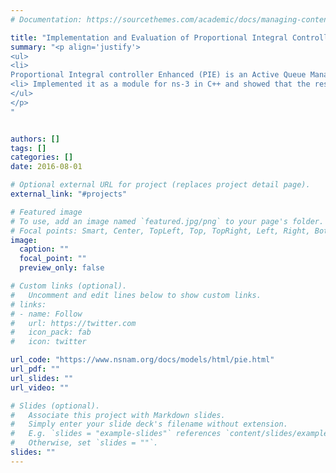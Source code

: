 ```yaml
---
# Documentation: https://sourcethemes.com/academic/docs/managing-content/

title: "Implementation and Evaluation of Proportional Integral Controller Enhanced (PIE) Algorithm in ns-3"
summary: "<p align='justify'>
<ul>
<li>
Proportional Integral controller Enhanced (PIE) is an Active Queue Management (AQM) mechanism designed to address the problem of bufferbloat.
<li> Implemented it as a module for ns-3 in C++ and showed that the results obtained from it are in line with those obtained from the ns-2 model of PIE.
</ul>
</p>
"


authors: []
tags: []
categories: []
date: 2016-08-01

# Optional external URL for project (replaces project detail page).
external_link: "#projects"

# Featured image
# To use, add an image named `featured.jpg/png` to your page's folder.
# Focal points: Smart, Center, TopLeft, Top, TopRight, Left, Right, BottomLeft, Bottom, BottomRight.
image:
  caption: ""
  focal_point: ""
  preview_only: false

# Custom links (optional).
#   Uncomment and edit lines below to show custom links.
# links:
# - name: Follow
#   url: https://twitter.com
#   icon_pack: fab
#   icon: twitter

url_code: "https://www.nsnam.org/docs/models/html/pie.html"
url_pdf: ""
url_slides: ""
url_video: ""

# Slides (optional).
#   Associate this project with Markdown slides.
#   Simply enter your slide deck's filename without extension.
#   E.g. `slides = "example-slides"` references `content/slides/example-slides.md`.
#   Otherwise, set `slides = ""`.
slides: ""
---
```

